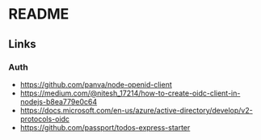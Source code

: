 # README

## Links

### Auth

- https://github.com/panva/node-openid-client
- https://medium.com/@nitesh_17214/how-to-create-oidc-client-in-nodejs-b8ea779e0c64
- https://docs.microsoft.com/en-us/azure/active-directory/develop/v2-protocols-oidc
- https://github.com/passport/todos-express-starter